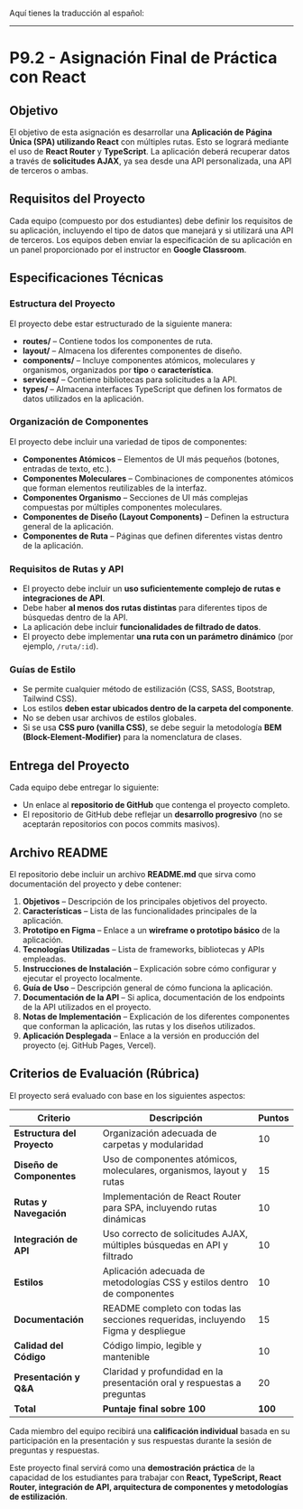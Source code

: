 Aquí tienes la traducción al español:

---

# P9.2 - **Asignación Final de Práctica con React**

## Objetivo

El objetivo de esta asignación es desarrollar una **Aplicación de Página Única (SPA) utilizando React** con múltiples rutas. Esto se logrará mediante el uso de **React Router** y **TypeScript**. La aplicación deberá recuperar datos a través de **solicitudes AJAX**, ya sea desde una API personalizada, una API de terceros o ambas.

## Requisitos del Proyecto

Cada equipo (compuesto por dos estudiantes) debe definir los requisitos de su aplicación, incluyendo el tipo de datos que manejará y si utilizará una API de terceros. Los equipos deben enviar la especificación de su aplicación en un panel proporcionado por el instructor en **Google Classroom**.

## Especificaciones Técnicas

### Estructura del Proyecto

El proyecto debe estar estructurado de la siguiente manera:

- **routes/** – Contiene todos los componentes de ruta.
- **layout/** – Almacena los diferentes componentes de diseño.
- **components/** – Incluye componentes atómicos, moleculares y organismos, organizados por **tipo** o **característica**.
- **services/** – Contiene bibliotecas para solicitudes a la API.
- **types/** – Almacena interfaces TypeScript que definen los formatos de datos utilizados en la aplicación.

### Organización de Componentes

El proyecto debe incluir una variedad de tipos de componentes:

- **Componentes Atómicos** – Elementos de UI más pequeños (botones, entradas de texto, etc.).
- **Componentes Moleculares** – Combinaciones de componentes atómicos que forman elementos reutilizables de la interfaz.
- **Componentes Organismo** – Secciones de UI más complejas compuestas por múltiples componentes moleculares.
- **Componentes de Diseño (Layout Components)** – Definen la estructura general de la aplicación.
- **Componentes de Ruta** – Páginas que definen diferentes vistas dentro de la aplicación.

### Requisitos de Rutas y API

- El proyecto debe incluir un **uso suficientemente complejo de rutas e integraciones de API**.
- Debe haber **al menos dos rutas distintas** para diferentes tipos de búsquedas dentro de la API.
- La aplicación debe incluir **funcionalidades de filtrado de datos**.
- El proyecto debe implementar **una ruta con un parámetro dinámico** (por ejemplo, `/ruta/:id`).

### Guías de Estilo

- Se permite cualquier método de estilización (CSS, SASS, Bootstrap, Tailwind CSS).
- Los estilos **deben estar ubicados dentro de la carpeta del componente**.
- No se deben usar archivos de estilos globales.
- Si se usa **CSS puro (vanilla CSS)**, se debe seguir la metodología **BEM (Block-Element-Modifier)** para la nomenclatura de clases.

## Entrega del Proyecto

Cada equipo debe entregar lo siguiente:

- Un enlace al **repositorio de GitHub** que contenga el proyecto completo.
- El repositorio de GitHub debe reflejar un **desarrollo progresivo** (no se aceptarán repositorios con pocos commits masivos).

## Archivo README

El repositorio debe incluir un archivo **README.md** que sirva como documentación del proyecto y debe contener:

1. **Objetivos** – Descripción de los principales objetivos del proyecto.
2. **Características** – Lista de las funcionalidades principales de la aplicación.
3. **Prototipo en Figma** – Enlace a un **wireframe o prototipo básico** de la aplicación.
4. **Tecnologías Utilizadas** – Lista de frameworks, bibliotecas y APIs empleadas.
5. **Instrucciones de Instalación** – Explicación sobre cómo configurar y ejecutar el proyecto localmente.
6. **Guía de Uso** – Descripción general de cómo funciona la aplicación.
7. **Documentación de la API** – Si aplica, documentación de los endpoints de la API utilizados en el proyecto.
8. **Notas de Implementación** – Explicación de los diferentes componentes que conforman la aplicación, las rutas y los diseños utilizados.
9. **Aplicación Desplegada** – Enlace a la versión en producción del proyecto (ej. GitHub Pages, Vercel).

## Criterios de Evaluación (Rúbrica)

El proyecto será evaluado con base en los siguientes aspectos:

| Criterio                    | Descripción                                                                       | Puntos  |
| --------------------------- | --------------------------------------------------------------------------------- | ------- |
| **Estructura del Proyecto** | Organización adecuada de carpetas y modularidad                                   | 10      |
| **Diseño de Componentes**   | Uso de componentes atómicos, moleculares, organismos, layout y rutas              | 15      |
| **Rutas y Navegación**      | Implementación de React Router para SPA, incluyendo rutas dinámicas               | 10      |
| **Integración de API**      | Uso correcto de solicitudes AJAX, múltiples búsquedas en API y filtrado           | 10      |
| **Estilos**                 | Aplicación adecuada de metodologías CSS y estilos dentro de componentes           | 10      |
| **Documentación**           | README completo con todas las secciones requeridas, incluyendo Figma y despliegue | 15      |
| **Calidad del Código**      | Código limpio, legible y mantenible                                               | 10      |
| **Presentación y Q&A**      | Claridad y profundidad en la presentación oral y respuestas a preguntas           | 20      |
| **Total**                   | **Puntaje final sobre 100**                                                       | **100** |

Cada miembro del equipo recibirá una **calificación individual** basada en su participación en la presentación y sus respuestas durante la sesión de preguntas y respuestas.

Este proyecto final servirá como una **demostración práctica** de la capacidad de los estudiantes para trabajar con **React, TypeScript, React Router, integración de API, arquitectura de componentes y metodologías de estilización**.
